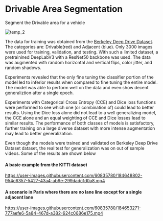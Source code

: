 # Drivable Area Segmentation
Segment the Drivable area for a vehicle

![temp_2](https://user-images.githubusercontent.com/60835780/184656413-c94d56af-afee-46dd-9b3a-62c05631bacb.GIF)



The data for training was obtained from the [Berkeley Deep Drive Dataset](https://bdd-data.berkeley.edu). The categories are: Drivable(red) and Adjacent (blue). Only 3000 images were used for training, validation, and testing. With such a limited dataset, a pretrainined DeepLabV3 with a ResNet50 backbone was used. The data was augmented with random horizontal and vertical flips, color jitter, and random shadows.

Experiments revealed that the only fine tuning the classifier portion of the model led to inferior results when compared to fine tuning the entire model. The model was able to perform well on the data and even show decent generaliztion after a single epoch. 

Experiments with Categorical Cross Entropy (CCE) and Dice loss functions were performed to see which one (or combination of) could lead to better results. Using the Dice loss alone did not lead to a well generalizing model, the CCE alone and an equal weighting of CCE and Dice losses lead to similar results. The performance of both classes of models is satisfactory, further training on a large diverse dataset with more intense augmentation may lead to better generalization.


Even though the models were trained and validated on Berkeley Deep Drive Dataset dataset, the real test for generalization was on out of sample videos. Some of the results are shown below


#### A basic example from the KITTI dataset
https://user-images.githubusercontent.com/60835780/184648802-954c6357-5427-43a4-ab9e-299dadc1d0a8.mp4




#### A scenario in Paris where there are no lane line except for a single adjacent lane
https://user-images.githubusercontent.com/60835780/184653271-777aefe6-5a84-467d-a382-924c0686e175.mp4






